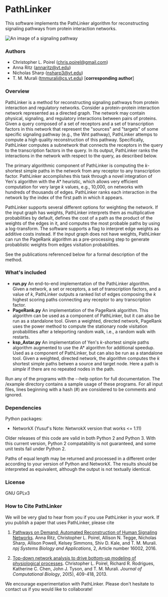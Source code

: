 # PathLinker

This software implements the PathLinker algorithm for reconstructing
signaling pathways from protein interaction networks.

![An image of a signaling pathway](pathway.jpg)

### Authors
  * Christopher L. Poirel (chris.poirel@gmail.com)
  * Anna Ritz (annaritz@vt.edu)
  * Nicholas Sharp (nsharp3@vt.edu)
  * T. M. Murali (tmmurali@cs.vt.edu) [**corresponding author**]

### Overview 

  PathLinker is a method for reconstructing signaling pathways from
  protein interaction and regulatory networks. Consider a protein-protein interaction
  network represented as a directed graph. The network may
  contain physical, signaling, and regulatory interactions between pairs
  of proteins. Given a query composed of a set of receptors and a set of
  transcription factors in this network that represent the "sources" and
  "targets" of some specific signaling pathway (e.g., the Wnt pathway),
  PathLinker attemps to compute a high quality reconstruction of this
  pathway. Specifically, PathLinker computes a subnetwork that connects
  the receptors in the query to the transcription factors in the query.
  In its output, PathLinker ranks the interactions in the network with
  respect to the query, as described below.

The primary algorithmic component of PathLinker is computing the 
*k*-shortest simple paths in the network from any receptor to any
transcription factor. PathLinker accomplishes this task through a novel integration of 
Yen's algorithm with the A* heuristic, which allows very efficient computation for very large *k* 
values, e.g., 10,000, on networks with hundreds of thousands of edges. PathLinker ranks each interaction in the 
network by the index of the first path in which it appears.

PathLinker supports several different options for weighting the network.
If the input graph has weights, PathLinker interprets them as multiplicative
probabilities by default, defines the cost of a path as the product of the weights of the edges in it, and computes the most probable paths by using a log-transform. The software supports a flag to interpret edge weights as additive
costs instead. If the input graph does not have weights, PathLinker can
run the PageRank algorithm as a pre-processing step to generate probablistic weights
from edges visitation probabilities.

See the publications referenced below for a formal description of the
method.

### What's included
  * **run.py** An end-to-end implementation of the PathLinker
  algorithm. Given a network, a set or receptors, a set of
  transcription factors, and a value of *k*, PathLinker outputs a ranked list of edges composing the *k* highest scoring paths connecting any receptor to any transcription factor.
  * **PageRank.py** An implementation of the PageRank algorithm. This algorithm can be used as
  a component of PathLinker, but it can also be run as a standalone tool.
  Given a weighted, directed network, PageRank uses the power method to compute the
  stationary node visitation probabilities after a teleporting random walk, i.e., a random walk with restarts. 
  * **ksp_Astar.py** An implementation of Yen's *k*-shortest simple
  paths algorithm augmented to use the A\* algorithm for additional
  speedup. Used as a component of PathLinker, but can also be run as a
  standalone tool.  Given a weighted, directed network, the algorithm
  computes the *k* shortest simple paths betwen a source and target
  node. Here a path is *simple* if there are no repeated nodes in the
  path.

Run any of the programs with the --help option for full documentation.
The /example directory contains a sample usage of these programs.
For all input files, lines beginning with a hash (#)
    are considered to be comments and ignored.

### Dependencies 

Python packages:
  * NetworkX (Yusuf's Note: NetwrokX version that works <= 1.11)

Older releases of this code are valid in both Python 2 and Python 3. With this
current version, Python 2 compatability is not guaranteed, and some unit tests
fail under Python 2.

Paths of equal length may be returned and processed in a different order
according to your version of Python and NetworkX. The results should be
interpreted as equivalent, although the output is not textually identical.

### License

GNU GPLv3

### How to Cite PathLinker

We will be very glad to hear from you if you use PathLinker in your work. If you publish a paper that uses PathLinker, please cite

1. <a href="http://www.nature.com/articles/npjsba20162">Pathways on Demand: Automated Reconstruction of Human Signaling Networks</a>. Anna Ritz, Christopher L. Poirel, Allison N. Tegge, Nicholas Sharp, Allison Powell, Kelsey Simmons, Shiv D. Kale, and T. M. Murali. *npj Systems Biology and Applications*, 2, Article number 16002, 2016. 

2. <a href="http://www.ncbi.nlm.nih.gov/pubmed/23641868">Top-down network analysis to drive bottom-up modeling of physiological processes</a>. Christopher L. Poirel, Richard R. Rodrigues, Katherine C. Chen, John J. Tyson, and T. M. Murali. *Journal of Computational Biology*, 20(5), 409-418, 2013. 
  
We encourage experimentation with PathLinker. Please don't hesitate to contact us if you would like to collaborate! 
